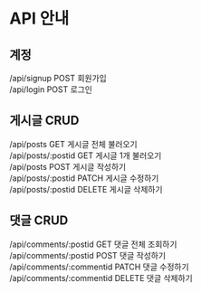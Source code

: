 # API 안내

## 계정    
/api/signup POST 회원가입  
/api/login POST 로그인  
 
## 게시글 CRUD   
/api/posts GET 게시글 전체 불러오기  
/api/posts/:postid GET 게시글 1개 불러오기  
/api/posts POST 게시글 작성하기   
/api/posts/:postid PATCH 게시글 수정하기  
/api/posts/:postid DELETE 게시글 삭제하기  

## 댓글 CRUD  
/api/comments/:postid GET 댓글 전체 조회하기   
/api/comments/:postid POST 댓글 작성하기  
/api/comments/:commentid PATCH 댓글 수정하기  
/api/comments/:commentid DELETE 댓글 삭제하기   